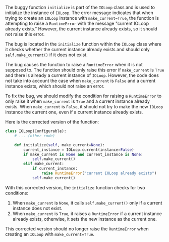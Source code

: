The buggy function `initialize` is part of the `IOLoop` class and is used to initialize the instance of `IOLoop`. The error message indicates that when trying to create an `IOLoop` instance with `make_current=True`, the function is attempting to raise a `RuntimeError` with the message "current IOLoop already exists." However, the current instance already exists, so it should not raise this error.

The bug is located in the `initialize` function within the `IOLoop` class where it checks whether the current instance already exists and should only `self.make_current()` if it does not exist.

The bug causes the function to raise a `RuntimeError` when it is not supposed to. The function should only raise this error if `make_current` is `True` and there is already a current instance of `IOLoop`. However, the code does not take into account the case when `make_current` is `False` and a current instance exists, which should not raise an error.

To fix the bug, we should modify the condition for raising a `RuntimeError` to only raise it when `make_current` is `True` and a current instance already exists. When `make_current` is `False`, it should not try to make the new `IOLoop` instance the current one, even if a current instance already exists.

Here is the corrected version of the function:

```python
class IOLoop(Configurable):
    # ... (other code)

    def initialize(self, make_current=None):
        current_instance = IOLoop.current(instance=False)
        if make_current is None and current_instance is None:
            self.make_current()
        elif make_current:
            if current_instance:
                raise RuntimeError("current IOLoop already exists")
            self.make_current()
```

With this corrected version, the `initialize` function checks for two conditions:
1. When `make_current` is `None`, it calls `self.make_current()` only if a current instance does not exist.
2. When `make_current` is `True`, it raises a `RuntimeError` if a current instance already exists, otherwise, it sets the new instance as the current one.

This corrected version should no longer raise the `RuntimeError` when creating an `IOLoop` with `make_current=True`.